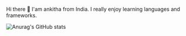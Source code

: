 Hi there 👋
I'am ankitha from India.
I really enjoy learning languages and frameworks.


![Anurag's GitHub stats](https://github-readme-stats.vercel.app/api?username=ankitha954&show_icons=true&theme=radical)
